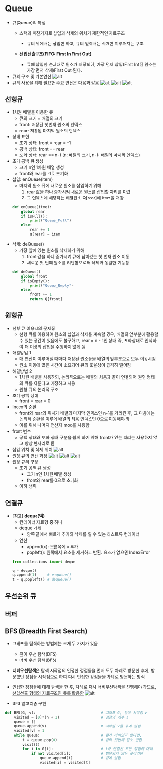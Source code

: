 # Queue
- 큐(Queue)의 특성
    - 스택과 마찬가지로 삽입과 삭제의 위치가 제한적인 자료구조
        - 큐의 뒤에서는 삽입만 하고, 큐의 앞에서는 삭제만 이루어지는 구조

    - **선입선출구조(FIFO: First In First Out)**
        - 큐에 삽입한 순서대로 원소가 저장되어, 가장 먼저 삽입(First In)된 원소는 가장 먼저 삭제(First Out)된다.
- 큐의 구조 및 기본연산
![alt](/queue_1_ref/queue_1_1.png)
- 큐의 사용을 위해 필요한 주요 연산은 다음과 같음
![alt](/queue_1_ref/queue_1_2.png)
![alt](/queue_1_ref/queue_1_3.png)
![alt](/queue_1_ref/queue_1_4.png)
## 선형큐
- 1차원 배열을 이용한 큐
    - 큐의 크기 = 배열의 크기
    - front: 저장된 첫번째 원소의 인덱스
    - rear: 저장된 마지막 원소의 인덱스
- 상태 표현
    - 초기 상태: front = rear = -1
    - 공백 상태: front == rear
    - 포화 상태: rear == n-1 (n: 배열의 크기, n-1: 배열의 마지막 인덱스)
- 초기 공백 큐 생성
    - 크기 n인 1차원 배열 생성
    - front와 rear를 -1로 초기화
- 삽입: enQueue(item)
    - 마지막 원소 뒤에 새로운 원소를 삽입하기 위해
        1) rear 값을 하나 증가시켜 새로운 원소를 삽입할 자리를 마련
        2) 그 인덱스에 해당하는 배열원소 Q[rear]에 item을 저장
    ```python
    def enQueue(itme):
        global rear
        if isFull():
            print("Queue_Full")
        else:
            rear += 1
            Q[rear] = item
    ```
- 삭제: deQueue()
    - 가장 앞에 있는 원소를 삭제하기 위해
        1) front 값을 하나 증가시켜 큐에 남아있는 첫 번째 원소 이동
        2) 새로운 첫 번째 원소를 리턴함으로써 삭제와 동일한 기능함
    ```python
    def deQueue()
        global front
        if isEmpty():
            print("Queue_Empty")
        else:
            front += 1
            return Q[front]
## 원형큐
- 선형 큐 이용시의 문제점
    - 선형 큐를 이용하여 원소의 삽입과 삭제를 계속할 경우, 배열의 앞부분에 활용할 수 있는 공간이 있음에도 불구하고, rear = n - 1인 상태 즉, 포화상태로 인식하여 더 이상의 삽입을 수행하지 않게 됨
- 해결방법 1
    - 매 연산이 이루어질 때마다 저장된 원소들을 배열의 앞부분으로 모두 이동시킴
    - 원소 이동에 많은 시간이 소요되어 큐의 효율성이 급격히 떨어짐
- 해결방법 2
    - 1차원 배열을 사용하되, 논리적으로는 배열의 처음과 끝이 연결되어 원형 형태의 큐를 이룬다고 가정하고 사용
    - 원형 큐의 논리적 구조
- 초기 공백 상태
    - front = rear = 0
- Index의 순환
    - front와 rear의 위치가 배열의 마지막 인덱스인 n-1를 가리킨 후, 그 다음에는 논리적 순환을 이루어 배열의 처음 인덱스인 0으로 이동해야 함
    - 이를 위해 나머지 연산자 mod를 사용함
- front 변수
    - 공백 상태와 포화 상태 구분을 쉽게 하기 위해 front가 있는 자리는 사용하지 않고 항상 빈자리로 둠
- 삽입 위치 및 삭제 위치
![alt](/queue_1_ref/queue_1_5.png)
- 원형 큐의 연산 과정
![alt](/queue_1_ref/queue_1_6.png)
![alt](/queue_1_ref/queue_1_7.png)
![alt](/queue_1_ref/queue_1_8.png)
- 원형 큐의 구형
    - 초기 공백 큐 생성
        - 크기 n인 1차원 배열 생성
        - front와 rear를 0으로 초기화
    - 이하 생략
## 연결큐
- [참고] **deque(덱)**
    - 컨테이너 자료형 중 하나
    - deque 개체
        - 양쪽 끝에서 빠르게 추가와 삭제를 할 수 있는 리스트류 컨테이너
    - 연산
        - append(x): 오른쪽에 x 추가
        - popleft(): 왼쪽에서 요소를 제거하고 반환. 요소가 없으면 IndexError
    ```python
    from collections import deque

    q = deque()
    q.append(1)     # enqueue()
    t = q.popleft() # dequeue()
    ```
## 우선순위 큐

## 버퍼

## BFS (Breadth First Search)
- 그래프를 탐색하는 방법에는 크게 두 가지가 있음
    - 깊이 우선 탐색(DFS)
    - 너비 우선 탐색(BFS)

- **너비우선탐색**은 탐색 시작점의 인접한 정점들을 먼저 모두 차례로 방문한 후에, 방문했던 정점을 시작점으로 하여 다시 인접한 정점들을 차례로 방문하는 방식
- 인접한 정점들에 대해 탐색을 한 후, 차례로 다시 너비우선탐색을 진행해야 하므로, <U>선입선출 형태의 자료구조인 큐를 활용함</U>
![alt](/queue_1_ref/queue_1_9.png)
- BFS 알고리즘 구현
```python
def BFS(G, v):                              # 그래프 G, 탐색 시작점 v
    visited = [0]*(n + 1)                   # 정점의 개수 n
    queue = []                      
    queue.append(v)                         # 시작점 v를 큐에 삽입
    visited[v] = 1
    while queue:                            # 큐가 비어있지 않다면,
        t = queue.pop(0)                    # 큐의 첫번째 원소 반환
        visit(t)                    
        for i in G[t]:                      # t와 연결된 모든 정점에 대해
            if not visited[i]:              # 방문되지 않은 곳이라면
                queue.append(i)             # 큐에 삽입
                visited[i] = visited[t]
```
